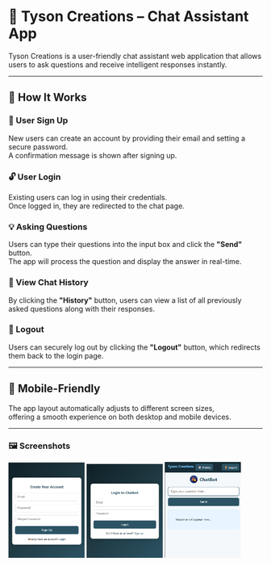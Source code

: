 # 📝 Tyson Creations – Chat Assistant App

Tyson Creations is a user-friendly chat assistant web application that allows users to ask questions and receive intelligent responses instantly.

---

## 💬 How It Works

### 🔐 User Sign Up
New users can create an account by providing their email and setting a secure password.  
A confirmation message is shown after signing up.

### 🔓 User Login
Existing users can log in using their credentials.  
Once logged in, they are redirected to the chat page.

### 💡 Asking Questions
Users can type their questions into the input box and click the **"Send"** button.  
The app will process the question and display the answer in real-time.

### 📜 View Chat History
By clicking the **"History"** button, users can view a list of all previously asked questions along with their responses.

### 🚪 Logout
Users can securely log out by clicking the **"Logout"** button, which redirects them back to the login page.

---

## 📱 Mobile-Friendly
The app layout automatically adjusts to different screen sizes,  
offering a smooth experience on both desktop and mobile devices.

---

<h3>🖼️ Screenshots</h3>

<p float="left">
  <img src="screenshots/signup.png" width="30%" />
  <img src="screenshots/login.png" width="30%" />
  <img src="screenshots/chat.png" width="30%" />
</p>


